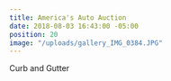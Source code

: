 ```yaml
---
title: America's Auto Auction
date: 2018-08-03 16:43:00 -05:00
position: 20
image: "/uploads/gallery_IMG_0384.JPG"
---
```


Curb and Gutter